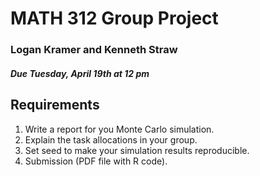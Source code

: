 # MATH 312 Group Project
### Logan Kramer and Kenneth Straw

##### Due Tuesday, April 19th at 12 pm

## Requirements
1. Write a report for you Monte Carlo simulation.
2. Explain the task allocations in your group.
3. Set seed to make your simulation results reproducible.
4. Submission (PDF file with R code).


